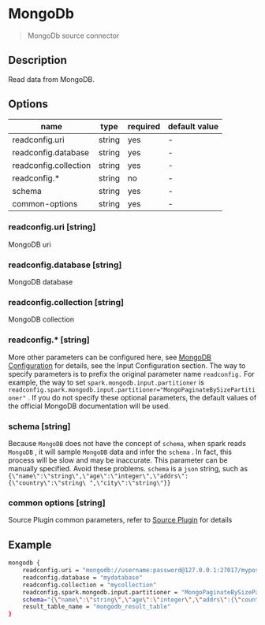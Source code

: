 # MongoDb

> MongoDb source connector

## Description

Read data from MongoDB.

## Options

| name                  | type   | required | default value |
|-----------------------| ------ |----------|---------------|
| readconfig.uri        | string | yes      | -             |
| readconfig.database   | string | yes      | -             |
| readconfig.collection | string | yes      | -             |
| readconfig.*          | string | no       | -             |
| schema                | string | yes      | -             |
| common-options        | string | yes      | -             |

### readconfig.uri [string]

MongoDB uri

### readconfig.database [string]

MongoDB database

### readconfig.collection [string]

MongoDB collection

### readconfig.* [string]

More other parameters can be configured here, see [MongoDB Configuration](https://docs.mongodb.com/spark-connector/current/configuration/) for details, see the Input Configuration section. The way to specify parameters is to prefix the original parameter name `readconfig.` For example, the way to set `spark.mongodb.input.partitioner` is `readconfig.spark.mongodb.input.partitioner="MongoPaginateBySizePartitioner"` . If you do not specify these optional parameters, the default values of the official MongoDB documentation will be used.

### schema [string]

Because `MongoDB` does not have the concept of `schema`, when spark reads `MongoDB` , it will sample `MongoDB` data and infer the `schema` . In fact, this process will be slow and may be inaccurate. This parameter can be manually specified. Avoid these problems. `schema` is a `json` string, such as `{\"name\":\"string\",\"age\":\"integer\",\"addrs\":{\"country\":\"string\ ",\"city\":\"string\"}}`

### common options [string]

Source Plugin common parameters, refer to [Source Plugin](common-options.md) for details

## Example

```bash
mongodb {
    readconfig.uri = "mongodb://username:password@127.0.0.1:27017/mypost?retryWrites=true&writeConcern=majority"
    readconfig.database = "mydatabase"
    readconfig.collection = "mycollection"
    readconfig.spark.mongodb.input.partitioner = "MongoPaginateBySizePartitioner"
    schema="{\"name\":\"string\",\"age\":\"integer\",\"addrs\":{\"country\":\"string\",\"city\":\"string\"}}"
    result_table_name = "mongodb_result_table"
}
```
